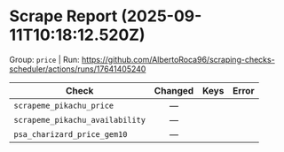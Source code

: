 # Scrape Report (2025-09-11T10:18:12.520Z)

Group: `price`  |  Run: https://github.com/AlbertoRoca96/scraping-checks-scheduler/actions/runs/17641405240

| Check | Changed | Keys | Error |
|---|:---:|:--|:--|
| `scrapeme_pikachu_price` | — |  |  |
| `scrapeme_pikachu_availability` | — |  |  |
| `psa_charizard_price_gem10` | — |  |  |
